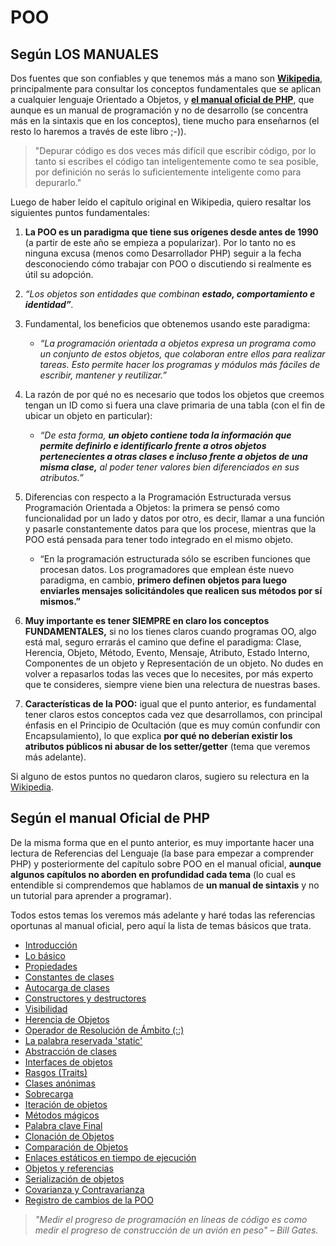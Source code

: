 # POO

## Según LOS MANUALES

Dos fuentes que son confiables y que tenemos más a mano son [**Wikipedia**](https://es.wikipedia.org/wiki/Programaci%C3%B3n_orientada_a_objetos), principalmente para consultar los conceptos fundamentales que se aplican a cualquier lenguaje Orientado a Objetos, y [**el manual oficial de PHP**](https://www.php.net/manual/es/language.oop5.php), que aunque es un manual de programación y no de desarrollo (se concentra más en la sintaxis que en los conceptos), tiene mucho para enseñarnos (el resto lo haremos a través de este libro ;-)).

>"Depurar código es dos veces más difícil que escribir código, por lo tanto si escribes el código tan inteligentemente como te sea posible, por definición no serás lo suficientemente inteligente como para depurarlo."

Luego de haber leído el capítulo original en Wikipedia, quiero resaltar los siguientes puntos fundamentales:

1. **La POO es un paradigma que tiene sus orígenes desde antes de 1990** (a partir de este año se empieza a popularizar). Por lo tanto no es ninguna excusa (menos como Desarrollador PHP) seguir a la fecha desconociendo cómo trabajar con POO o discutiendo si realmente es útil su adopción.

2. _“Los objetos son entidades que combinan **estado, comportamiento e identidad”**._

3. Fundamental, los beneficios que obtenemos usando este paradigma:
    - _“La programación orientada a objetos expresa un programa como un conjunto de estos objetos, que colaboran entre ellos para realizar tareas. Esto permite hacer los programas y módulos más fáciles de escribir, mantener y reutilizar.”_

4. La razón de por qué no es necesario que todos los objetos que creemos tengan un ID como si fuera una clave primaria de una tabla (con el fin de ubicar un objeto en particular):
    - _“De esta forma, **un objeto contiene toda la información que permite definirlo e identificarlo frente a otros objetos pertenecientes a otras clases e incluso frente a objetos de una misma clase,** al poder tener valores bien diferenciados en sus atributos.”_

5. Diferencias con respecto a la Programación Estructurada versus Programación Orientada a Objetos: la primera se pensó como funcionalidad por un lado y datos por otro, es decir, llamar a una función y pasarle constantemente datos para que los procese, mientras que la POO está pensada para tener todo integrado en el mismo objeto.
    - “En la programación estructurada sólo se escriben funciones que procesan datos. Los programadores que emplean éste nuevo paradigma, en cambio, **primero definen objetos para luego enviarles mensajes solicitándoles que realicen sus métodos por sí mismos.”**

6. **Muy importante es tener SIEMPRE en claro los conceptos FUNDAMENTALES,** si no los tienes claros cuando programas OO, algo está mal, seguro errarás el camino que define el paradigma: Clase, Herencia, Objeto, Método, Evento, Mensaje, Atributo, Estado Interno, Componentes de un objeto y Representación de un objeto. No dudes en volver a repasarlos todas las veces que lo necesites, por más experto que te consideres, siempre viene bien una relectura de nuestras bases.

7. **Características de la POO:** igual que el punto anterior, es fundamental tener claros estos conceptos cada vez que desarrollamos, con principal énfasis en el Principio de Ocultación (que es muy común confundir con Encapsulamiento), lo que explica **por qué no deberían existir los atributos públicos ni abusar de los setter/getter** (tema que veremos más adelante).

Si alguno de estos puntos no quedaron claros, sugiero su relectura en la [Wikipedia](https://es.wikipedia.org/wiki/Programaci%C3%B3n_orientada_a_objetos).

## Según el manual Oficial de PHP

De la misma forma que en el punto anterior, es muy importante hacer una lectura de Referencias del Lenguaje (la base para empezar a comprender PHP) y posteriormente del capítulo sobre POO en el manual oficial, **aunque algunos capítulos no aborden en profundidad cada tema** (lo cual es entendible si comprendemos que hablamos de **un manual de sintaxis** y no un tutorial para aprender a programar).

Todos estos temas los veremos más adelante y haré todas las referencias oportunas al manual oficial, pero aquí la lista de temas básicos que trata.

- [Introducción](https://www.php.net/manual/es/oop5.intro.php)
- [Lo básico](https://www.php.net/manual/es/language.oop5.basic.php)
- [Propiedades](https://www.php.net/manual/es/language.oop5.properties.php)
- [Constantes de clases](https://www.php.net/manual/es/language.oop5.constants.php)
- [Autocarga de clases](https://www.php.net/manual/es/language.oop5.autoload.php)
- [Constructores y destructores](https://www.php.net/manual/es/language.oop5.decon.php)
- [Visibilidad](https://www.php.net/manual/es/language.oop5.visibility.php)
- [Herencia de Objetos](https://www.php.net/manual/es/language.oop5.inheritance.php)
- [Operador de Resolución de Ámbito (::)](https://www.php.net/manual/es/language.oop5.paamayim-nekudotayim.php)
- [La palabra reservada 'static'](https://www.php.net/manual/es/language.oop5.static.php)
- [Abstracción de clases](https://www.php.net/manual/es/language.oop5.abstract.php)
- [Interfaces de objetos](https://www.php.net/manual/es/language.oop5.interfaces.php)
- [Rasgos (Traits)](https://www.php.net/manual/es/language.oop5.traits.php)
- [Clases anónimas](https://www.php.net/manual/es/language.oop5.anonymous.php)
- [Sobrecarga](https://www.php.net/manual/es/language.oop5.overloading.php)
- [Iteración de objetos](https://www.php.net/manual/es/language.oop5.iterations.php)
- [Métodos mágicos](https://www.php.net/manual/es/language.oop5.magic.php)
- [Palabra clave Final](https://www.php.net/manual/es/language.oop5.final.php)
- [Clonación de Objetos](https://www.php.net/manual/es/language.oop5.cloning.php)
- [Comparación de Objetos](https://www.php.net/manual/es/language.oop5.object-comparison.php)
- [Enlaces estáticos en tiempo de ejecución](https://www.php.net/manual/es/language.oop5.late-static-bindings.php)
- [Objetos y referencias](https://www.php.net/manual/es/language.oop5.references.php)
- [Serialización de objetos](https://www.php.net/manual/es/language.oop5.serialization.php)
- [Covarianza y Contravarianza](https://www.php.net/manual/es/language.oop5.variance.php)
- [Registro de cambios de la POO](https://www.php.net/manual/es/language.oop5.changelog.php)

>_"Medir el progreso de programación en líneas de código es como medir el progreso de construcción de un avión en peso" – Bill Gates._

